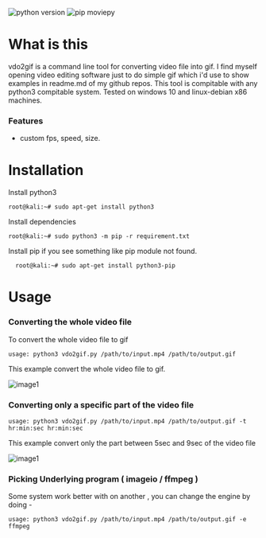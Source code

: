 ![python version](https://img.shields.io/badge/python-3.8-blue)
![pip moviepy](https://img.shields.io/badge/pip-moviepy-blue)

# What is this
  vdo2gif is a command line tool for converting video file into gif. I find myself opening video editing software just to do simple gif which i'd use to show examples in readme.md of my github repos. This tool is compitable with any python3 compitable system. Tested on windows 10 and linux-debian x86 machines.
### Features
 - custom fps, speed, size.
 
# Installation
  Install python3
  ```
  root@kali:~# sudo apt-get install python3
  ```
  Install dependencies 
  ```
  root@kali:~# sudo python3 -m pip -r requirement.txt
  ```
  Install pip if you see something like pip module not found.
  ```
    root@kali:~# sudo apt-get install python3-pip
  ```
  
 # Usage
 ### Converting the whole video file
 To convert the whole video file to gif
 ```
 usage: python3 vdo2gif.py /path/to/input.mp4 /path/to/output.gif 
 ```
This example convert the whole video file to gif.
 
 ![image1](./example/example1.gif)
 
 
 ### Converting only a specific part of the video file
  ```
 usage: python3 vdo2gif.py /path/to/input.mp4 /path/to/output.gif -t hr:min:sec hr:min:sec 
 ```
  This example convert only the part between 5sec and 9sec of the video file
  
 ![image1](./example/example2.gif)
  
### Picking Underlying program ( imageio / ffmpeg )
Some system work better with on another , you can change the engine by doing - 
```
usage: python3 vdo2gif.py /path/to/input.mp4 /path/to/output.gif -e ffmpeg
```
